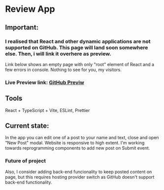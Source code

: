 # Review App
## Important:
### I realised that React and other dynamic applications are not supported on GitHub. This page will land soon somewhere else. Then, i will link it overhere as preview.
Link below shows an empty page with only "root" element of React and a few errors in console. Nothing to see for you, my visitors.
### Live Preview link: [GitHub Previw](https://szablitho.github.io/Review-App-with-React-and-TS/)

## Tools

React + TypeScript + Vite, ESLint, Prettier

## Current state:

In the app you can edit one of a post to your name and text, close and open "New Post" modal. Website is responsive to high extent. I'm working towards reprogramming components to add new post on Submit event.

### Future of project

Also, I consider adding back-end funcionality to keep posted content on page, but this requires hosting provider switch as GitHub doesn't support back-end functionality.
